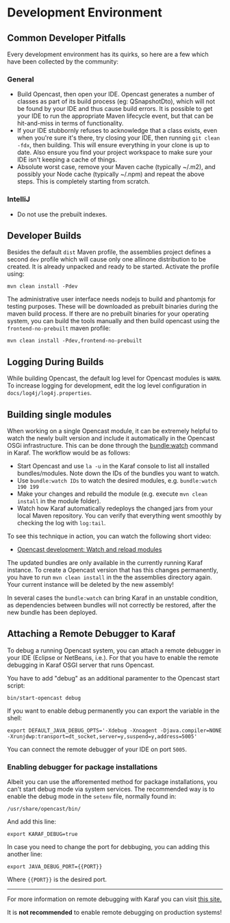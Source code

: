 Development Environment
=======================

Common Developer Pitfalls
-------------------------

Every development environment has its quirks, so here are a few which have been collected by the community:

### General
* Build Opencast, then open your IDE.  Opencast generates a number of classes as part of its build process (eg:
  QSnapshotDto), which will not be found by your IDE and thus cause build errors.  It is possible to get your IDE
  to run the appropriate Maven lifecycle event, but that can be hit-and-miss in terms of functionality.
* If your IDE stubbornly refuses to acknowledge that a class exists, even when you're sure it's there, try closing your
  IDE, then running `git clean -fdx`, then building.  This will ensure everything in your clone is up to date.  Also
  ensure you find your project workspace to make sure your IDE isn't keeping a cache of things.
* Absolute worst case, remove your Maven cache (typically ~/.m2), and possibly your Node cache (typically ~/.npm) and
  repeat the above steps.  This is completely starting from scratch.

### IntelliJ
* Do not use the prebuilt indexes.

Developer Builds
----------------

Besides the default `dist` Maven profile, the assemblies project defines a second `dev` profile which will cause only
one allinone distribution to be created. It is already unpacked and ready to be started. Activate the profile using:

    mvn clean install -Pdev

The administrative user interface needs nodejs to build and phantomjs for testing purposes. These will be downloaded as
prebuilt binaries during the maven build process. If there are no prebuilt binaries for your operating system, you can
build the tools manually and then build opencast using the `frontend-no-prebuilt` maven profile:

    mvn clean install -Pdev,frontend-no-prebuilt

Logging During Builds
---------------------

While building Opencast, the default log level for Opencast modules is `WARN`. To increase logging for development,
edit the log level configuration in `docs/log4j/log4j.properties`.

Building single modules
-----------------------

When working on a single Opencast module, it can be extremely helpful to watch the newly built version and include
it automatically in the Opencast OSGi infrastructure. This can be done through the
[bundle:watch](https://karaf.apache.org/manual/latest/commands/bundle-watch.html) command in Karaf. The workflow would
be as follows:

* Start Opencast and use `la -u` in the Karaf console to list all installed bundles/modules. Note down the IDs of the
  bundles you want to watch.
* Use `bundle:watch IDs` to watch the desired modules, e.g. `bundle:watch 190 199`
* Make your changes and rebuild the module (e.g. execute `mvn clean install` in the module folder).
* Watch how Karaf automatically redeploys the changed jars from your local Maven repository. You can verify that
  everything went smoothly by checking the log with `log:tail`.

To see this technique in action, you can watch the following short video:

* [Opencast development: Watch and reload modules](https://asciinema.org/a/348132)

The updated bundles are only available in the currently running Karaf instance. To create a Opencast version that has
this changes permanently, you have to run `mvn clean install` in the the assemblies directory again. Your current
instance will be deleted by the new assembly!

In several cases the `bundle:watch` can bring Karaf in an unstable condition, as dependencies between bundles will not
correctly be restored, after the new bundle has been deployed.


Attaching a Remote Debugger to Karaf
------------------------------------

To debug a running Opencast system, you can attach a remote debugger in your IDE (Eclipse or NetBeans, i.e.). For that
you have to enable the remote debugging in Karaf OSGI server that runs Opencast.

You have to add "debug" as an additional paramenter to the Opencast start script:

    bin/start-opencast debug

If you want to enable debug permanently you can export the variable in the shell:

    export DEFAULT_JAVA_DEBUG_OPTS='-Xdebug -Xnoagent -Djava.compiler=NONE -Xrunjdwp:transport=dt_socket,server=y,suspend=y,address=5005'

You can connect the remote debugger of your IDE on port `5005`.

### Enabling debugger for package installations

Albeit you can use the afforemented method for package installations, you can't start debug mode via system services.
The recommended way is to enable the debug mode in the `setenv` file, normally found in:

    /usr/share/opencast/bin/

And add this line:

    export KARAF_DEBUG=true

In case you need to change the port for debbuging, you can adding this another line:

    export JAVA_DEBUG_PORT={{PORT}}

Where `{{PORT}}` is the desired port.


***
For more information on remote debugging with Karaf you can visit [this
site.](https://karaf.apache.org/manual/latest/#_debugging)

It is **not recommended** to enable remote debugging on production systems!

